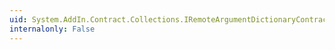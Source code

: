 ```yaml
---
uid: System.AddIn.Contract.Collections.IRemoteArgumentDictionaryContract.Remove(System.AddIn.Contract.RemoteArgument)
internalonly: False
---
```

